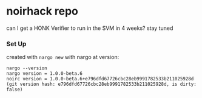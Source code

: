 # noirhack repo

can I get a HONK Verifier to run in the SVM in 4 weeks? stay tuned

### Set Up

created with `nargo new` with nargo at version:

```
nargo --version
nargo version = 1.0.0-beta.6
noirc version = 1.0.0-beta.6+e796dfd67726cbc28eb9991782533b211025928d
(git version hash: e796dfd67726cbc28eb9991782533b211025928d, is dirty: false)
```
